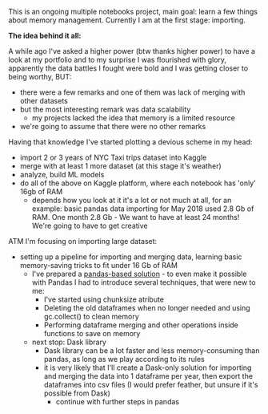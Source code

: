 This is an ongoing multiple notebooks project, main goal: learn a few things about memory management. Currently I am at the first stage: importing.


**The idea behind it all:**

A while ago I've asked a higher power (btw thanks higher power) to have a look at my portfolio and to my surprise I was flourished with glory, 
apparently the data battles I fought were bold and I was getting closer to being worthy, BUT:
* there were a few remarks and one of them was lack of merging with other datasets
* but the most interesting remark was data scalability  
  * my projects lacked the idea that memory is a limited resource
* we're going to assume that there were no other remarks


Having that knowledge I've started plotting a devious scheme in my head:
* import 2 or 3 years of NYC Taxi trips dataset into Kaggle
* merge with at least 1 more dataset (at this stage it's weather)
* analyze, build ML models
* do all of the above on Kaggle platform, where each notebook has 'only' 16gb of RAM
  * depends how you look at it it's a lot or not much at all, for an example: basic pandas data importing for May 2018 used 2.8 Gb of RAM. One month 2.8 Gb - We want to have at least 24 months!  We're going to have to get creative


ATM I'm focusing on importing large dataset:
* setting up a pipeline for importing and merging data, learning basic memory-saving tricks to fit under 16 Gb of RAM
  * I've prepared a [pandas-based solution](https://github.com/grumpyclimber/portfolio/blob/main/taxis_big_ML/taxis_imports_pd.ipynb) - to even make it possible with Pandas I had to introduce several techniques, that were new to me:
    * I've started using chunksize atribute 
    * Deleting the old dataframes when no longer needed and using gc.collect() to clean memory
    * Performing dataframe merging and other operations inside functions to save on memory
  * next stop: Dask library
    * Dask library can be a lot faster and less memory-consuming than pandas, as long as we play according to its rules
    * it is very likely that I'll create a Dask-only solution for importing and merging the data into 1 dataframe per year, then export the dataframes  into csv files (I would prefer feather, but unsure if it's possible from Dask)
      * continue with further steps in pandas
<!--   * so far I haven't been able to create a Dask-only based solution, but I've made big improvements to the speed of importing data from the source using Dask library (then changing it to pandas), unfortunatelly it came with a price: 70% more RAM usage, here's the [notebook](https://github.com/grumpyclimber/portfolio/blob/main/taxis_big_ML/taxis_imports_dask_pd.ipynb)
 
 **Importing 5% sample for every month of years: 2017 and 2018:**
 |libraries|pandas|dask then pandas|
 |---|---|---|
 |time|27 mins|20 mins|
 |RAM usage|3.1 GB|5.3 GB| -->
